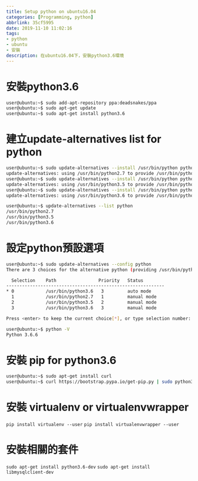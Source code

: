 ```yaml
---
title: Setup python on ubuntu16.04
categories: [Programming, python]
abbrlink: 35cf5995
date: 2019-11-10 11:02:16
tags: 
- python
- ubuntu
- 安裝
description: 在ubuntu16.04下，安裝python3.6環境
---
```

# 安裝python3.6
```sh
user@ubuntu:~$ sudo add-apt-repository ppa:deadsnakes/ppa
user@ubuntu:~$ sudo apt-get update
user@ubuntu:~$ sudo apt-get install python3.6
```

# 建立update-alternatives list for python

```sh
user@ubuntu:~$ sudo update-alternatives --install /usr/bin/python python /usr/bin/python2.7 1
update-alternatives: using /usr/bin/python2.7 to provide /usr/bin/python (python) in auto mode
user@ubuntu:~$ sudo update-alternatives --install /usr/bin/python python /usr/bin/python3.5 2
update-alternatives: using /usr/bin/python3.5 to provide /usr/bin/python (python) in auto mode
user@ubuntu:~$ sudo update-alternatives --install /usr/bin/python python /usr/bin/python3.6 3
update-alternatives: using /usr/bin/python3.6 to provide /usr/bin/python (python) in auto mode

user@ubuntu:~$ update-alternatives --list python
/usr/bin/python2.7
/usr/bin/python3.5
/usr/bin/python3.6
```

# 設定python預設選項
```sh
user@ubuntu:~$ sudo update-alternatives --config python
There are 3 choices for the alternative python (providing /usr/bin/python).

  Selection    Path                Priority   Status
------------------------------------------------------------
* 0            /usr/bin/python3.6   3         auto mode
  1            /usr/bin/python2.7   1         manual mode
  2            /usr/bin/python3.5   2         manual mode
  3            /usr/bin/python3.6   3         manual mode

Press <enter> to keep the current choice[*], or type selection number: 3

user@ubuntu:~$ python -V
Python 3.6.6
```

# 安裝 pip for python3.6
```sh
user@ubuntu:~$ sudo apt-get install curl
user@ubuntu:~$ curl https://bootstrap.pypa.io/get-pip.py | sudo python3.6
```

# 安裝 virtualenv or virtualenvwrapper
`pip install virtualenv --user`
`pip install virtualenvwrapper --user`

# 安裝相關的套件
`sudo apt-get install python3.6-dev`
`sudo apt-get install libmysqlclient-dev`